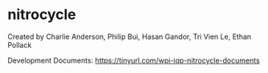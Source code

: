 # nitrocycle
Created by Charlie Anderson, Philip Bui, Hasan Gandor, Tri Vien Le, Ethan Pollack

Development Documents:
https://tinyurl.com/wpi-iqp-nitrocycle-documents